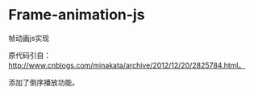 # Frame-animation-js

帧动画js实现

原代码引自：http://www.cnblogs.com/minakata/archive/2012/12/20/2825784.html。

添加了倒序播放功能。
